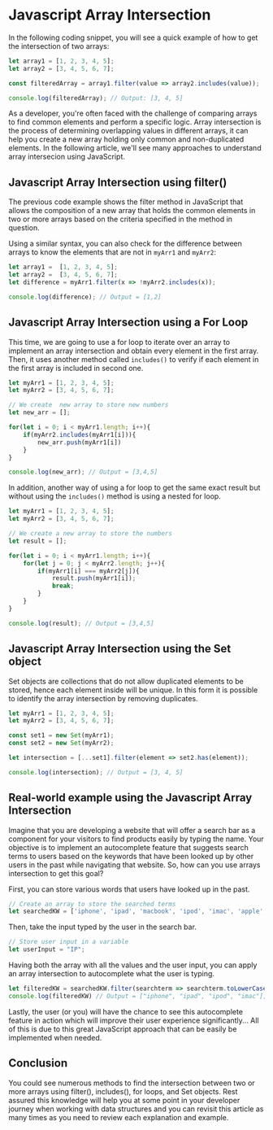 # Javascript Array Intersection

In the following coding snippet, you will see a quick example of how to get the intersection of two arrays:

```js
let array1 = [1, 2, 3, 4, 5];
let array2 = [3, 4, 5, 6, 7];

const filteredArray = array1.filter(value => array2.includes(value));

console.log(filteredArray); // Output: [3, 4, 5]
```

As a developer, you're often faced with the challenge of comparing arrays to find common elements and perform a specific logic. Array intersection is the process of determining overlapping values in different arrays, it can help you create a new array holding only common and non-duplicated elements. In the following article, we'll see many approaches to understand array intersecion using JavaScript.

## Javascript Array Intersection using filter()

The previous code example shows the filter method in JavaScript that allows the composition of a new array that holds the common elements in two or more arrays based on the criteria specified in the method in question.

Using a similar syntax, you can also check for the difference between arrays to know the elements that are not in `myArr1` and `myArr2`:

```js
let array1 =  [1, 2, 3, 4, 5];
let array2 =  [3, 4, 5, 6, 7];
let difference = myArr1.filter(x => !myArr2.includes(x));

console.log(difference); // Output = [1,2]
```

## Javascript Array Intersection using a For Loop

This time, we are going to use a for loop to iterate over an array to implement an array intersection and obtain every element in the first array. Then, it uses another method called `includes()` to verify if each element in the first array is included in second one.

```js
let myArr1 = [1, 2, 3, 4, 5];
let myArr2 = [3, 4, 5, 6, 7];

// We create  new array to store new numbers
let new_arr = [];

for(let i = 0; i < myArr1.length; i++){
    if(myArr2.includes(myArr1[i])){
        new_arr.push(myArr1[i])
    }
}

console.log(new_arr); // Output = [3,4,5]
```

In addition, another way of using a for loop to get the same exact result but without using the `includes()` method is using a nested for loop.

```js
let myArr1 = [1, 2, 3, 4, 5];
let myArr2 = [3, 4, 5, 6, 7];

// We create a new array to store the numbers
let result = [];

for(let i = 0; i < myArr1.length; i++){
    for(let j = 0; j < myArr2.length; j++){
        if(myArr1[i] === myArr2[j]){
            result.push(myArr1[i]);
            break;
        }
    }
}

console.log(result); // Output = [3,4,5]    
```

## Javascript Array Intersection using the Set object

Set objects are collections that do not allow duplicated elements to be stored, hence each element inside will be unique. In this form it is possible to  identify the array intersection by removing duplicates. 

```js
let myArr1 = [1, 2, 3, 4, 5];
let myArr2 = [3, 4, 5, 6, 7];

const set1 = new Set(myArr1);
const set2 = new Set(myArr2);

let intersection = [...set1].filter(element => set2.has(element));

console.log(intersection); // Output = [3, 4, 5]
```

## Real-world example using the Javascript Array Intersection

Imagine that you are developing a website that will offer a search bar as a component for your visitors to find products easily by typing the name. Your objective is to implement an autocomplete feature that suggests search terms to users based on the keywords that have been looked up by other users in the past while navigating that website. So, how can you use arrays intersection to get this goal?

First, you can store various words that users have looked up in the past.

```js
// Create an array to store the searched terms
let searchedKW = ['iphone', 'ipad', 'macbook', 'ipod', 'imac', 'apple', 'watch', 'alexa', 'xiaomi', 'phillps'];
```

Then, take the input typed by the user in the search bar.

```js
// Store user input in a variable
let userInput = "IP";
```

Having both the array with all the values and the user input, you can apply an array intersection to autocomplete what the user is typing.

```js
let filteredKW = searchedKW.filter(searchterm => searchterm.toLowerCase().startsWith(userInput.toLowerCase()));
console.log(filteredKW) // Output = ["iphone", "ipad", "ipod", "imac"];
```

Lastly, the user (or you) will have the chance to see this autocomplete feature in action which will improve their user experience significantly... All of this is due to this great JavaScript approach that can be easily be implemented when needed.

## Conclusion

You could see numerous methods to find the intersection between two or more arrays using filter(), includes(), for loops, and Set objects. Rest assured this knowledge will help you at some point in your developer journey when working with data structures and you can revisit this article as many times as you need to review each explanation and example.
